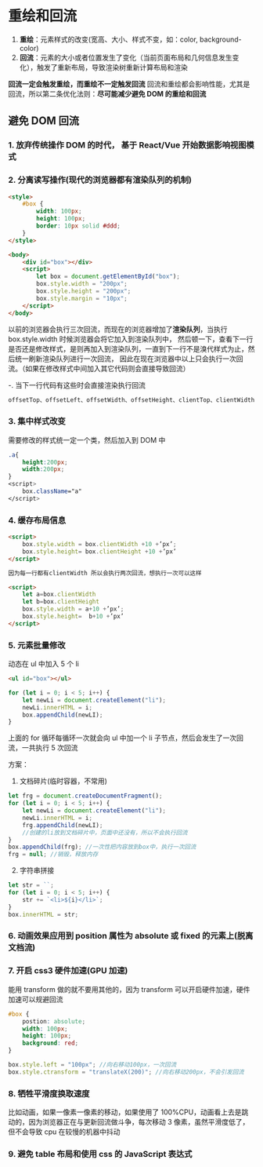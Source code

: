 # 重绘和回流

1.  **重绘**：元素样式的改变(宽高、大小、样式不变，如：color, background-color)
2.  **回流**：元素的大小或者位置发生了变化（当前页面布局和几何信息发生变化），触发了重新布局，导致渲染树重新计算布局和渲染

**回流一定会触发重绘，而重绘不一定触发回流**
回流和重绘都会影响性能，尤其是回流，所以第二条优化法则：**尽可能减少避免 DOM 的重绘和回流**

## 避免 DOM 回流

### 1. 放弃传统操作 DOM 的时代， 基于 React/Vue 开始数据影响视图模式

### 2. **分离读写操作**(现代的浏览器都有渲染队列的机制)

```html
<style>
    #box {
        width: 100px;
        height: 100px;
        border: 10px solid #ddd;
    }
</style>

<body>
    <div id="box"></div>
    <script>
        let box = document.getElementById("box");
        box.style.width = "200px";
        box.style.height = "200px";
        box.style.margin = "10px";
    </script>
</body>
```

以前的浏览器会执行三次回流，而现在的浏览器增加了**渲染队列**，当执行 box.style.width 时候浏览器会将它加入到渲染队列中，
然后顿一下，查看下一行是否还是修改样式，是则再加入到渲染队列，一直到下一行不是溴代样式为止，然后统一刷新渲染队列进行一次回流，
因此在现在浏览器中以上只会执行一次回流。（如果在修改样式中间加入其它代码则会直接导致回流）

-. 当下一行代码有这些时会直接渲染执行回流

```css
offsetTop、offsetLeft、offsetWidth、offsetHeight、clientTop、clientWidth、clientHeight、scrollTop、scrollLeft、scrollWidth、scrollHeight、getComputedStyle、currentSty
```

### 3. 集中样式改变

需要修改的样式统一定一个类，然后加入到 DOM 中

```css
.a{
    height:200px;
    width:200px;
}
<script>
    box.className="a"
</script>
```

### 4. 缓存布局信息

```html
<script>
    box.style.width = box.clientWidth +10 +’px’;
    box.style.height= box.clientHeight +10 +’px’
</script>

因为每一行都有clientWidth 所以会执行两次回流，想执行一次可以这样

<script>
    let a=box.clientWidth
    let b=box.clientHeight
    box.style.width = a+10 +’px’;
    box.style.height=  b+10 +’px’
</script>
```

### 5. 元素批量修改

动态在 ul 中加入 5 个 li

```html
<ul id="box"></ul>
```

```js
for (let i = 0; i < 5; i++) {
    let newLi = document.createElement("li");
    newLi.innerHTML = i;
    box.appendChild(newLI);
}
```

上面的 for 循环每循环一次就会向 ul 中加一个 li 子节点，然后会发生了一次回流，一共执行 5 次回流

方案：

1. 文档碎片(临时容器，不常用)

```js
let frg = document.createDocumentFragment();
for (let i = 0; i < 5; i++) {
    let newLi = document.createElement("li");
    newLi.innerHTML = i;
    frg.appendChild(newLI);
    //创建的li放到文档碎片中，页面中还没有，所以不会执行回流
}
box.appendChild(frg); //一次性把内容放到box中，执行一次回流
frg = null; //销毁，释放内存
```

2. 字符串拼接

```js
let str = ``;
for (let i = 0; i < 5; i++) {
    str += `<li>${i}</li>`;
}
box.innerHTML = str;
```

### 6. **动画效果应用到 position 属性**为 absolute 或 fixed 的元素上(脱离文档流)

### 7. 开启 css3 硬件加速(GPU 加速)

能用 transform 做的就不要用其他的，因为 transform 可以开启硬件加速，硬件加速可以规避回流

```css
#box {
    postion: absolute;
    width: 100px;
    height: 100px;
    background: red;
}
```

```js
box.style.left = "100px"; //向右移动100px，一次回流
box.style.ctransform = "translateX(200)"; //向右移动200px，不会引发回流
```

### 8. 牺牲平滑度换取速度

比如动画，如果一像素一像素的移动，如果使用了 100%CPU，动画看上去是跳动的，因为浏览器正在与更新回流做斗争，每次移动 3 像素，虽然平滑度低了，但不会导致 cpu 在较慢的机器中抖动

### 9. 避免 table 布局和使用 css 的 JavaScript 表达式
